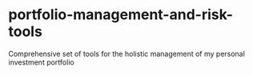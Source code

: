 # portfolio-management-and-risk-tools
Comprehensive set of tools for the holistic management of my personal investment portfolio
